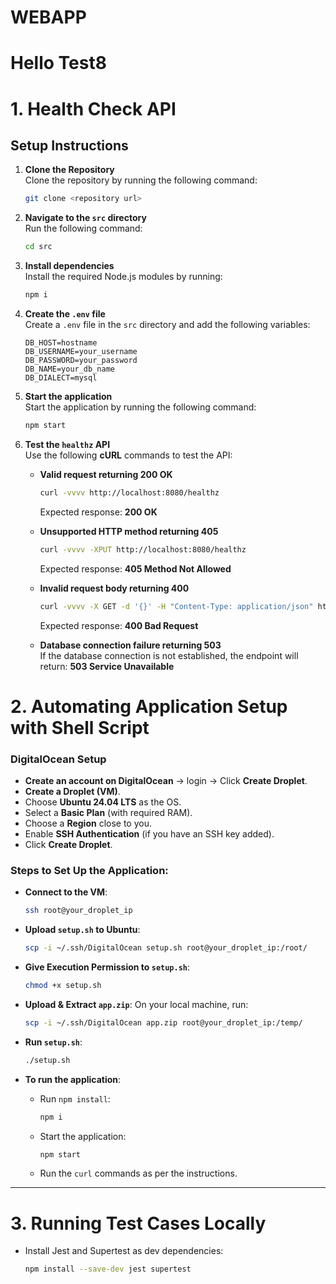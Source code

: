 # WEBAPP
# Hello Test8
# 1. Health Check API

## Setup Instructions

1. **Clone the Repository**  
   Clone the repository by running the following command:
   ```bash
   git clone <repository url>

2. **Navigate to the `src` directory**  
   Run the following command:
   ```bash
   cd src
   
3. **Install dependencies**  
   Install the required Node.js modules by running:
   ```bash
   npm i

4. **Create the `.env` file**  
   Create a `.env` file in the `src` directory and add the following variables:
   ```dotenv
   DB_HOST=hostname
   DB_USERNAME=your_username
   DB_PASSWORD=your_password
   DB_NAME=your_db_name
   DB_DIALECT=mysql

5. **Start the application**  
   Start the application by running the following command:
   ```bash
   npm start


6. **Test the `healthz` API**  
   Use the following **cURL** commands to test the API:

   - **Valid request returning 200 OK**  
     ```bash
     curl -vvvv http://localhost:8080/healthz
     ```
     Expected response: **200 OK**

   - **Unsupported HTTP method returning 405**  
     ```bash
     curl -vvvv -XPUT http://localhost:8080/healthz
     ```
     Expected response: **405 Method Not Allowed**

   - **Invalid request body returning 400**  
     ```bash
     curl -vvvv -X GET -d '{}' -H "Content-Type: application/json" http://localhost:8080/healthz
     ```
     Expected response: **400 Bad Request**

   - **Database connection failure returning 503**  
     If the database connection is not established, the endpoint will return:
     **503 Service Unavailable**


##
     
# 2. Automating Application Setup with Shell Script

### DigitalOcean Setup

- **Create an account on DigitalOcean** → login → Click **Create Droplet**.
- **Create a Droplet (VM)**.
- Choose **Ubuntu 24.04 LTS** as the OS.
- Select a **Basic Plan** (with required RAM).
- Choose a **Region** close to you.
- Enable **SSH Authentication** (if you have an SSH key added).
- Click **Create Droplet**.

### Steps to Set Up the Application:

- **Connect to the VM**:
    ```bash
    ssh root@your_droplet_ip
    ```

- **Upload `setup.sh` to Ubuntu**:
    ```bash
    scp -i ~/.ssh/DigitalOcean setup.sh root@your_droplet_ip:/root/
    ```

- **Give Execution Permission to `setup.sh`**:
    ```bash
    chmod +x setup.sh
    ```

- **Upload & Extract `app.zip`**:
    On your local machine, run:
    ```bash
    scp -i ~/.ssh/DigitalOcean app.zip root@your_droplet_ip:/temp/
    ```

- **Run `setup.sh`**:
    ```bash
    ./setup.sh
    ```

- **To run the application**:
    - Run `npm install`:
      ```bash
      npm i
      ```
    - Start the application:
      ```bash
      npm start
      ```
    - Run the `curl` commands as per the instructions.

---

# 3. Running Test Cases Locally

- Install Jest and Supertest as dev dependencies:
    ```bash
    npm install --save-dev jest supertest
    ```
    